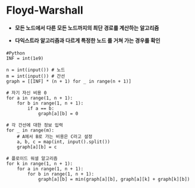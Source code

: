 # Floyd-Warshall
<h4>
  
  - 모든 노드에서 다른 모든 노드까지의 최단 경로를 계산하는 알고리즘<br>
  
  - 다익스트라 알고리즘과 다르게 특정한 노드 를 거쳐 가는 경우를 확인
</h4>

```
#Python
INF = int(1e9) 

n = int(input()) # 노드
m = int(input()) # 간선
graph = [[INF] * (n + 1) for _ in range(n + 1)]

# 자기 자신 비용 0
for a in range(1, n + 1):
    for b in range(1, n + 1):
        if a == b:
            graph[a][b] = 0

# 각 간선에 대한 정보 입력
for _ in range(m):
    # A에서 B로 가는 비용은 C라고 설정
    a, b, c = map(int, input().split())
    graph[a][b] = c

# 플로이드 워셜 알고리즘
for k in range(1, n + 1):
    for a in range(1, n + 1):
        for b in range(1, n + 1):
            graph[a][b] = min(graph[a][b], graph[a][k] + graph[k][b])


```
